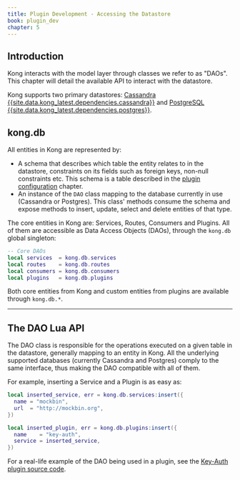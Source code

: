 ```yaml
---
title: Plugin Development - Accessing the Datastore
book: plugin_dev
chapter: 5
---
```


## Introduction

Kong interacts with the model layer through classes we refer to as "DAOs". This
chapter will detail the available API to interact with the datastore.

Kong supports two primary datastores: [Cassandra
{{site.data.kong_latest.dependencies.cassandra}}](http://cassandra.apache.org/)
and [PostgreSQL
{{site.data.kong_latest.dependencies.postgres}}](http://www.postgresql.org/).

## kong.db

All entities in Kong are represented by:

- A schema that describes which table the entity relates to in the datastore,
  constraints on its fields such as foreign keys, non-null constraints etc.
  This schema is a table described in the [plugin configuration]({{page.book.chapters.plugin-configuration}})
  chapter.
- An instance of the `DAO` class mapping to the database currently in use
  (Cassandra or Postgres). This class' methods consume the schema and expose
  methods to insert, update, select and delete entities of that type.

The core entities in Kong are: Services, Routes, Consumers and Plugins.
All of them are accessible as Data Access Objects (DAOs),
through the `kong.db` global singleton:


```lua
-- Core DAOs
local services  = kong.db.services
local routes    = kong.db.routes
local consumers = kong.db.consumers
local plugins   = kong.db.plugins
```

Both core entities from Kong and custom entities from plugins are
available through `kong.db.*`.

---

## The DAO Lua API

The DAO class is responsible for the operations executed on a given table in
the datastore, generally mapping to an entity in Kong. All the underlying
supported databases (currently Cassandra and Postgres) comply to the same
interface, thus making the DAO compatible with all of them.

For example, inserting a Service and a Plugin is as easy as:

```lua
local inserted_service, err = kong.db.services:insert({
  name = "mockbin",
  url  = "http://mockbin.org",
})

local inserted_plugin, err = kong.db.plugins:insert({
  name    = "key-auth",
  service = inserted_service,
})
```

For a real-life example of the DAO being used in a plugin, see the
[Key-Auth plugin source code](https://github.com/Kong/kong/blob/master/kong/plugins/key-auth/handler.lua).

[Plugin Development Kit]: /{{page.kong_version}}/pdk
